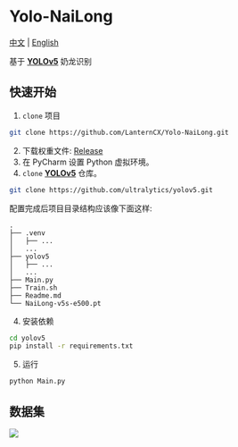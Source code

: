 # Yolo-NaiLong

[中文](https://github.com/LanternCX/Yolo-NaiLong/blob/main/Readme_zh.md) | [English](https://github.com/LanternCX/Yolo-NaiLong/blob/main/Readme.md)

基于 **[YOLOv5](https://github.com/ultralytics/yolov5)** 奶龙识别

## 快速开始

1. `clone` 项目

```bash
git clone https://github.com/LanternCX/Yolo-NaiLong.git
```


2. 下载权重文件: [Release](https://github.com/LanternCX/Yolo-NaiLong/releases)
3. 在 PyCharm 设置 Python 虚拟环境。
3. `clone` **[YOLOv5](https://github.com/ultralytics/yolov5)** 仓库。
```bash
git clone https://github.com/ultralytics/yolov5.git
```

配置完成后项目目录结构应该像下面这样:

```
.
├── .venv
│   ├── ...
│   ...
├── yolov5
│   ├── ...
│   ... 
├── Main.py
├── Train.sh
├── Readme.md
└── NaiLong-v5s-e500.pt
```

4. 安装依赖

```bash
cd yolov5
pip install -r requirements.txt 
```

5. 运行

```bash
python Main.py
```

## 数据集

<a href="https://universe.roboflow.com/demo-rab4f/nailong-bsifn">
    <img src="https://app.roboflow.com/images/download-dataset-badge.svg"></img>
</a>
